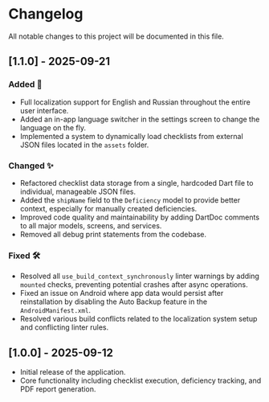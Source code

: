 # Changelog

All notable changes to this project will be documented in this file.

## [1.1.0] - 2025-09-21

### Added 🚀

-   Full localization support for English and Russian throughout the entire user interface.
-   Added an in-app language switcher in the settings screen to change the language on the fly.
-   Implemented a system to dynamically load checklists from external JSON files located in the `assets` folder.

### Changed ✨

-   Refactored checklist data storage from a single, hardcoded Dart file to individual, manageable JSON files.
-   Added the `shipName` field to the `Deficiency` model to provide better context, especially for manually created deficiencies.
-   Improved code quality and maintainability by adding DartDoc comments to all major models, screens, and services.
-   Removed all debug print statements from the codebase.

### Fixed 🛠️

-   Resolved all `use_build_context_synchronously` linter warnings by adding `mounted` checks, preventing potential crashes after async operations.
-   Fixed an issue on Android where app data would persist after reinstallation by disabling the Auto Backup feature in the `AndroidManifest.xml`.
-   Resolved various build conflicts related to the localization system setup and conflicting linter rules.

## [1.0.0] - 2025-09-12

-   Initial release of the application.
-   Core functionality including checklist execution, deficiency tracking, and PDF report generation.